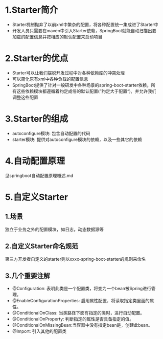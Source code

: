 # 1.Starter简介
- Starter机制抛弃了以前xml中繁杂的配置，将各种配置统一集成进了Starter中
- 开发人员只需要在maven中引入Starter依赖，SpringBoot就能自动扫描出要加载的配置信息并按相应的默认配置来启动项目

# 2.Starter的优点
- Starter可以让我们摆脱开发过程中对各种依赖库的冲突处理
- 可以简化原有xml中各种负载的配置信息
- SpringBoot提供了针对一般研发中各种场景的spring-boot-starter依赖，所有这些依赖模块都遵循着约定成俗的默认配置(”约定大于配置“)，并允许我们调整这些配置

# 3.Starter的组成
- autoconfigure模块: 包含自动配置的代码
- starter模块: 提供对autoconfigure模块的依赖，以及一些其它的依赖

# 4.自动配置原理
见springboot自动配置原理概述.md

# 5.自定义Starter
## 1.场景
独立于业务之外的配置模块，如日志，动态数据源等

## 2.自定义Starter命名规范
第三方开发者自定义的starter则以xxxx-spring-boot-starter的规则来命名

## 3.几个重要注解
- @Configuration: 表明此类是一个配置类，将变为一个bean被Spring进行管理。
- @EnableConfigurationProperties: 启用属性配置，将读取指定类里面的属性。
- @ConditionalOnClass: 当类路径下面有指定的类时，进行自动配置。
- @ConditionalOnProperty: 判断指定的属性是否具备指定的值。
- @ConditionalOnMissingBean:当容器中没有指定bean是，创建此bean。
- @Import: 引入其他的配置类